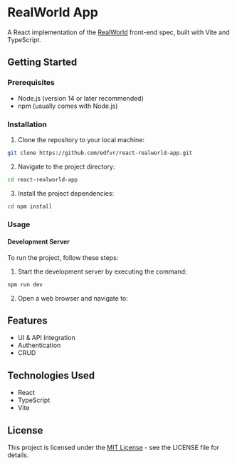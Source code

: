 # RealWorld App

A React implementation of the [RealWorld](https://github.com/gothinkster/realworld) front-end spec, built with Vite and TypeScript.

## Getting Started


### Prerequisites

- Node.js (version 14 or later recommended)
- npm (usually comes with Node.js)

### Installation

1. Clone the repository to your local machine:
```bash
git clone https://github.com/edfvr/react-realworld-app.git
```

2. Navigate to the project directory:
```bash
cd react-realworld-app
```

3. Install the project dependencies:
```bash
cd npm install
```

### Usage

#### Development Server

To run the project, follow these steps:

1. Start the development server by executing the command:
```bash
npm run dev
```
2. Open a web browser and navigate to:

## Features

- UI & API Integration
- Authentication
- CRUD

## Technologies Used

- React
- TypeScript
- Vite

## License

This project is licensed under the [MIT License](LICENSE) - see the LICENSE file for details.

